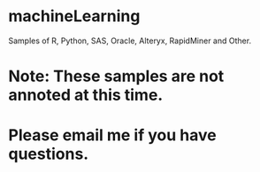 # machineLearning
Samples of R, Python, SAS, Oracle, Alteryx, RapidMiner and Other.
# Note: These samples are not annoted at this time. 
# Please email me if you have questions.
